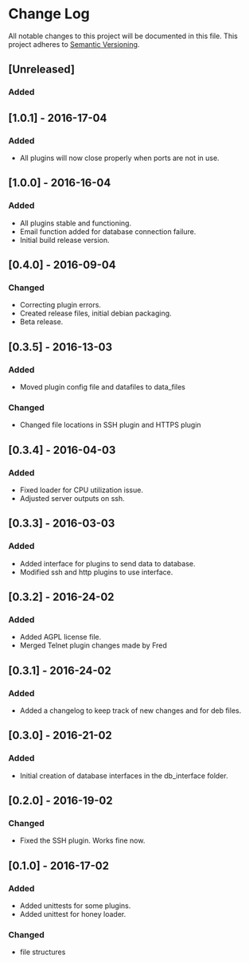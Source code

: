 # Change Log
All notable changes to this project will be documented in this file.
This project adheres to [Semantic Versioning](http://semver.org/).

## [Unreleased]
### Added

## [1.0.1] - 2016-17-04
### Added
- All plugins will now close properly when ports are not in use.

## [1.0.0] - 2016-16-04
### Added
- All plugins stable and functioning.
- Email function added for database connection failure.
- Initial build release version.

## [0.4.0] - 2016-09-04
### Changed
- Correcting plugin errors.
- Created release files, initial debian packaging.
- Beta release.

## [0.3.5] - 2016-13-03
### Added
- Moved plugin config file and datafiles to data_files

### Changed
- Changed file locations in SSH plugin and HTTPS plugin

## [0.3.4] - 2016-04-03
### Added
- Fixed loader for CPU utilization issue.
- Adjusted server outputs on ssh.

## [0.3.3] - 2016-03-03
### Added
- Added interface for plugins to send data to database.
- Modified ssh and http plugins to use interface.

## [0.3.2] - 2016-24-02
### Added
- Added AGPL license file.
- Merged Telnet plugin changes made by Fred

## [0.3.1] - 2016-24-02
### Added
- Added a changelog to keep track of new changes and for deb files.

## [0.3.0] - 2016-21-02
### Added
- Initial creation of database interfaces in the db_interface folder.

## [0.2.0] - 2016-19-02
### Changed
- Fixed the SSH plugin. Works fine now.

## [0.1.0] - 2016-17-02
### Added
- Added unittests for some plugins.
- Added unittest for honey loader.

### Changed
- file structures
